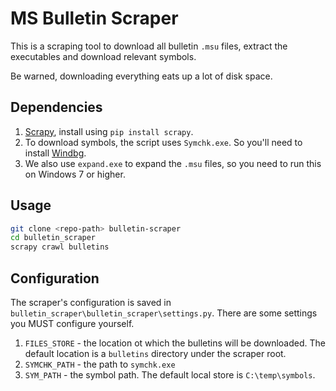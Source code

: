# MS Bulletin Scraper

This is a scraping tool to download all bulletin `.msu` files, extract the executables and download relevant symbols.

Be warned, downloading everything eats up a lot of disk space.

## Dependencies

1. [Scrapy](http://scrapy.org/), install using `pip install scrapy`.
1. To download symbols, the script uses `Symchk.exe`. So you'll need to install [Windbg](https://msdn.microsoft.com/en-us/windows/hardware/hh852365.aspx).
1. We also use `expand.exe` to expand the `.msu` files, so you need to run this on Windows 7 or higher.


## Usage

```bash
git clone <repo-path> bulletin-scraper
cd bulletin_scraper
scrapy crawl bulletins
```


## Configuration

The scraper's configuration is saved in `bulletin_scraper\bulletin_scraper\settings.py`. There are some settings you MUST configure yourself.

1. `FILES_STORE` - the location ot which the bulletins will be downloaded. The default location is a `bulletins` directory under the scraper root.
1. `SYMCHK_PATH` - the path to `symchk.exe`
1. `SYM_PATH` - the symbol path. The default local store is `C:\temp\symbols`.